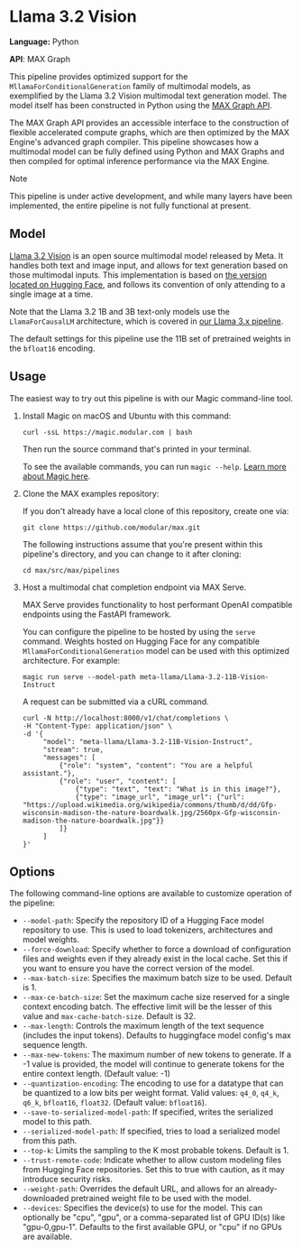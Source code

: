# Llama 3.2 Vision

**Language:** Python

**API**: MAX Graph

This pipeline provides optimized support for the
`MllamaForConditionalGeneration` family of multimodal models, as exemplified
by the Llama 3.2 Vision multimodal text generation model. The model itself has
been constructed in Python using the
[MAX Graph API](https://docs.modular.com/max/graph/).

The MAX Graph API provides an accessible interface to the construction of
flexible accelerated compute graphs, which are then optimized by the MAX
Engine's advanced graph compiler. This pipeline showcases how a multimodal
model can be fully defined using Python and MAX Graphs and then compiled for
optimal inference performance via the MAX Engine.

> [!NOTE]
> This pipeline is under active development, and while many layers have been
> implemented, the entire pipeline is not fully functional at present.

## Model

[Llama 3.2 Vision](https://ai.meta.com/blog/llama-3-2-connect-2024-vision-edge-mobile-devices/)
is an open source multimodal model released by Meta. It handles both text and
image input, and allows for text generation based on those multimodal inputs.
This implementation is based on
[the version located on Hugging Face](https://huggingface.co/blog/llama32), and
follows its convention of only attending to a single image at a time.

Note that the Llama 3.2 1B and 3B text-only models use the `LlamaForCausalLM`
architecture, which is covered in [our Llama 3.x pipeline](../../llama3/).

The default settings for this pipeline use the 11B set of pretrained weights in
the `bfloat16` encoding.

## Usage

The easiest way to try out this pipeline is with our Magic command-line tool.

1. Install Magic on macOS and Ubuntu with this command:

   ```shell
   curl -ssL https://magic.modular.com | bash
   ```

   Then run the source command that's printed in your terminal.

   To see the available commands, you can run `magic --help`.
   [Learn more about Magic here](https://docs.modular.com/magic).

2. Clone the MAX examples repository:

   If you don't already have a local clone of this repository, create one via:

   ```shell
   git clone https://github.com/modular/max.git
   ```

   The following instructions assume that you're present within this pipeline's
   directory, and you can change to it after cloning:

   ```shell
   cd max/src/max/pipelines
   ```

3. Host a multimodal chat completion endpoint via MAX Serve.

   MAX Serve provides functionality to host performant OpenAI compatible
   endpoints using the FastAPI framework.

   You can configure the pipeline to be hosted by using the `serve` command.
   Weights hosted on Hugging Face for any compatible
   `MllamaForConditionalGeneration` model can be used with this optimized
   architecture. For example:

   ```shell
   magic run serve --model-path meta-llama/Llama-3.2-11B-Vision-Instruct
   ```

   A request can be submitted via a cURL command.

   ```shell
   curl -N http://localhost:8000/v1/chat/completions \
   -H "Content-Type: application/json" \
   -d '{
        "model": "meta-llama/Llama-3.2-11B-Vision-Instruct",
        "stream": true,
        "messages": [
            {"role": "system", "content": "You are a helpful assistant."},
            {"role": "user", "content": [
                {"type": "text", "text": "What is in this image?"},
                {"type": "image_url", "image_url": {"url": "https://upload.wikimedia.org/wikipedia/commons/thumb/d/dd/Gfp-wisconsin-madison-the-nature-boardwalk.jpg/2560px-Gfp-wisconsin-madison-the-nature-boardwalk.jpg"}}
            ]}
        ]
   }'
   ```

## Options

The following command-line options are available to customize operation of the
pipeline:

- `--model-path`: Specify the repository ID of a Hugging Face model
  repository to use. This is used to load tokenizers, architectures and model
  weights.
- `--force-download`: Specify whether to force a download of configuration
  files and weights even if they already exist in the local cache. Set this
  if you want to ensure you have the correct version of the model.
- `--max-batch-size`: Specifies the maximum batch size to be used.
  Default is 1.
- `--max-ce-batch-size`: Set the maximum cache size reserved for a single
  context encoding batch. The effective limit will be the lesser of this value
  and `max-cache-batch-size`.
  Default is 32.
- `--max-length`: Controls the maximum length of the text sequence (includes the
  input tokens). Defaults to huggingface model config's max sequence length.
- `--max-new-tokens`: The maximum number of new tokens to generate. If a -1
  value is provided, the model will continue to generate tokens for the entire
  context length. (Default value: -1)
- `--quantization-encoding`: The encoding to use for a datatype that can be
  quantized to a low bits per weight format.
  Valid values: `q4_0`, `q4_k`, `q6_k`, `bfloat16`, `float32`.
  (Default value: `bfloat16`).
- `--save-to-serialized-model-path`: If specified, writes the serialized model
  to this path.
- `--serialized-model-path`: If specified, tries to load a serialized model
  from this path.
- `--top-k`: Limits the sampling to the K most probable tokens. Default is 1.
- `--trust-remote-code`: Indicate whether to allow custom modeling files from
  Hugging Face repositories. Set this to true with caution, as it may
  introduce security risks.
- `--weight-path`: Overrides the default URL, and allows for an
  already-downloaded pretrained weight file to be used with the model.
- `--devices`: Specifies the device(s) to use for the model. This can optionally
  be "cpu", "gpu", or a comma-separated list of GPU ID(s) like "gpu-0,gpu-1".
  Defaults to the first available GPU, or "cpu" if no GPUs are available.
